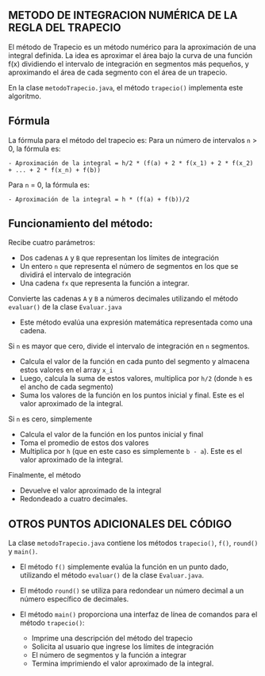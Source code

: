 ## METODO DE INTEGRACION NUMÉRICA DE LA REGLA DEL TRAPECIO
El método de Trapecio es un método numérico para la aproximación de una integral definida.
La idea es aproximar el área bajo la curva de una función f(x) dividiendo el intervalo de integración
en segmentos más pequeños, y aproximando el área de cada segmento con el área de un trapecio.

En la clase `metodoTrapecio.java`, el método `trapecio()` implementa este algoritmo.

## Fórmula
La fórmula para el método del trapecio es:
Para un número de intervalos `n` > 0, la fórmula es:

    - Aproximación de la integral = h/2 * (f(a) + 2 * f(x_1) + 2 * f(x_2) + ... + 2 * f(x_n) + f(b))
Para `n` = 0, la fórmula es:

    - Aproximación de la integral = h * (f(a) + f(b))/2

## Funcionamiento del método:

Recibe cuatro parámetros:
- Dos cadenas `A` y `B` que representan los límites de integración
- Un entero `n` que representa el número de segmentos en los que se dividirá el intervalo de integración
- Una cadena `fx` que representa la función a integrar.

Convierte las cadenas `A` y `B` a números decimales utilizando el método `evaluar()` de la clase `Evaluar.java`
- Este método evalúa una expresión matemática representada como una cadena.

Si `n` es mayor que cero, divide el intervalo de integración en `n` segmentos.
- Calcula el valor de la función en cada punto del segmento y almacena estos valores en el array `x_i`
- Luego, calcula la suma de estos valores, multiplica por `h/2` (donde `h` es el ancho de cada segmento)
- Suma los valores de la función en los puntos inicial y final. Este es el valor aproximado de la integral.


Si `n` es cero, simplemente
- Calcula el valor de la función en los puntos inicial y final
- Toma el promedio de estos dos valores
- Multiplica por `h` (que en este caso es simplemente `b - a`). Este es el valor aproximado de la integral.

Finalmente, el método
- Devuelve el valor aproximado de la integral
- Redondeado a cuatro decimales.

## OTROS PUNTOS ADICIONALES DEL CÓDIGO
La clase `metodoTrapecio.java` contiene los métodos `trapecio()`, `f()`, `round()` y `main()`.

- El método `f()` simplemente evalúa la función en un punto dado, utilizando el método `evaluar()` de la clase `Evaluar.java`.
- El método `round()` se utiliza para redondear un número decimal a un número específico de decimales.
- El método `main()` proporciona una interfaz de línea de comandos para el método `trapecio()`:

  * Imprime una descripción del método del trapecio
  * Solicita al usuario que ingrese los límites de integración
  * El número de segmentos y la función a integrar
  * Termina imprimiendo el valor aproximado de la integral.

